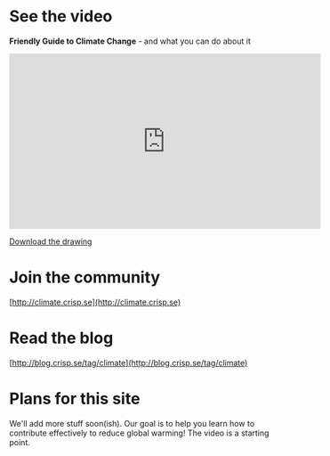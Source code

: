 # See the video

**Friendly Guide to Climate Change** - and what you can do about it

<iframe width="560" height="315" src="https://www.youtube.com/embed/3CM_KkDuzGQ" frameborder="0" allowfullscreen></iframe>

[Download the drawing](http://everytoncounts.org/images/Friendly-Guide-to-Climate-Change.jpeg)


# Join the community

[http://climate.crisp.se](http://climate.crisp.se)

# Read the blog

[http://blog.crisp.se/tag/climate](http://blog.crisp.se/tag/climate)

# Plans for this site
We'll add more stuff soon(ish). Our goal is to help you learn how to contribute effectively to reduce global warming! The video is a starting point.

